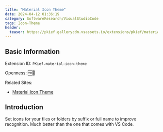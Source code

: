 ```yaml
---
title: "Material Icon Theme"
date: 2024-04-12 01:36:19
category: SoftwareResearch/VisualStudioCode
tags: Icon-Theme
header:
  teaser: https://pkief.gallerycdn.vsassets.io/extensions/pkief/material-icon-theme/4.34.0/1708331844478/Microsoft.VisualStudio.Services.Icons.Default
---
```


## Basic Information

Extension ID: `PKief.material-icon-theme`

Openness: 🆓📖

Related Sites:

* [Material Icon Theme](https://marketplace.visualstudio.com/items?itemName=PKief.material-icon-theme)

## Introduction

Set icons for your files or folders by suffix or full name to improve recognition. Much better than the one that comes with VS Code.
